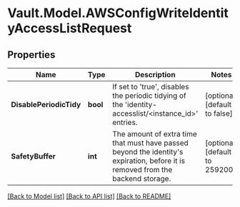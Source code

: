# Vault.Model.AWSConfigWriteIdentityAccessListRequest

## Properties

Name | Type | Description | Notes
------------ | ------------- | ------------- | -------------
**DisablePeriodicTidy** | **bool** | If set to &#x27;true&#x27;, disables the periodic tidying of the &#x27;identity-accesslist/&lt;instance_id&gt;&#x27; entries. | [optional] [default to false]
**SafetyBuffer** | **int** | The amount of extra time that must have passed beyond the identity&#x27;s expiration, before it is removed from the backend storage. | [optional] [default to 259200]

[[Back to Model list]](../README.md#documentation-for-models) [[Back to API list]](../README.md#documentation-for-api-endpoints) [[Back to README]](../README.md)

